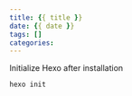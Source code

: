 ```yaml
---
title: {{ title }}
date: {{ date }}
tags: []
categories: 
---
```

Initialize Hexo after installation
	
	hexo init